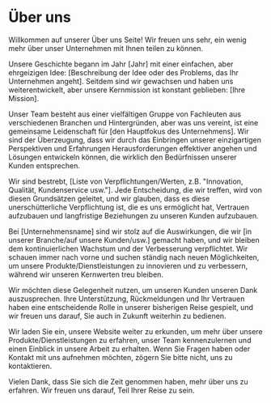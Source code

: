 # Über uns

Willkommen auf unserer Über uns Seite! Wir freuen uns sehr, ein wenig mehr über unser Unternehmen mit Ihnen teilen zu können.

Unsere Geschichte begann im Jahr [Jahr] mit einer einfachen, aber ehrgeizigen Idee: [Beschreibung der Idee oder des Problems, das Ihr Unternehmen angeht]. Seitdem sind wir gewachsen und haben uns weiterentwickelt, aber unsere Kernmission ist konstant geblieben: [Ihre Mission].

Unser Team besteht aus einer vielfältigen Gruppe von Fachleuten aus verschiedenen Branchen und Hintergründen, aber was uns vereint, ist eine gemeinsame Leidenschaft für [den Hauptfokus des Unternehmens]. Wir sind der Überzeugung, dass wir durch das Einbringen unserer einzigartigen Perspektiven und Erfahrungen Herausforderungen effektiver angehen und Lösungen entwickeln können, die wirklich den Bedürfnissen unserer Kunden entsprechen.

Wir sind bestrebt, [Liste von Verpflichtungen/Werten, z.B. "Innovation, Qualität, Kundenservice usw."]. Jede Entscheidung, die wir treffen, wird von diesen Grundsätzen geleitet, und wir glauben, dass es diese unerschütterliche Verpflichtung ist, die es uns ermöglicht hat, Vertrauen aufzubauen und langfristige Beziehungen zu unseren Kunden aufzubauen.

Bei [Unternehmensname] sind wir stolz auf die Auswirkungen, die wir [in unserer Branche/auf unsere Kunden/usw.] gemacht haben, und wir bleiben dem kontinuierlichen Wachstum und der Verbesserung verpflichtet. Wir schauen immer nach vorne und suchen ständig nach neuen Möglichkeiten, um unsere Produkte/Dienstleistungen zu innovieren und zu verbessern, während wir unseren Kernwerten treu bleiben.

Wir möchten diese Gelegenheit nutzen, um unseren Kunden unseren Dank auszusprechen. Ihre Unterstützung, Rückmeldungen und Ihr Vertrauen haben eine entscheidende Rolle in unserer bisherigen Reise gespielt, und wir freuen uns darauf, Sie auch in Zukunft weiterhin zu bedienen.

Wir laden Sie ein, unsere Website weiter zu erkunden, um mehr über unsere Produkte/Dienstleistungen zu erfahren, unser Team kennenzulernen und einen Einblick in unsere Arbeit zu erhalten. Wenn Sie Fragen haben oder Kontakt mit uns aufnehmen möchten, zögern Sie bitte nicht, uns zu kontaktieren.

Vielen Dank, dass Sie sich die Zeit genommen haben, mehr über uns zu erfahren. Wir freuen uns darauf, Teil Ihrer Reise zu sein.